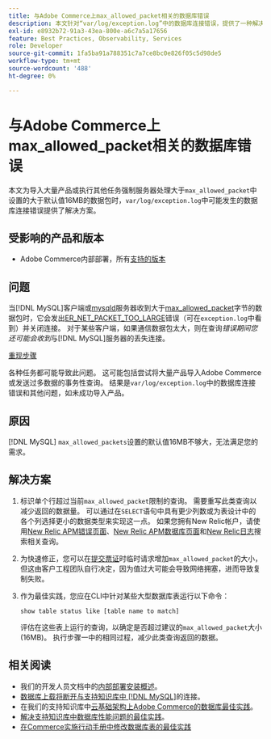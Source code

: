 ```yaml
---
title: 与Adobe Commerce上max_allowed_packet相关的数据库错误
description: 本文针对“var/log/exception.log”中的数据库连接错误，提供了一种解决方案，在导入大量产品或执行其他任务以强制服务器处理大于“max_allowed_packet”中设置的大于默认值16MB的数据包时，可能会发生这种错误。
exl-id: e8932b72-91a3-43ea-800e-a6c7a5a17656
feature: Best Practices, Observability, Services
role: Developer
source-git-commit: 1fa5ba91a788351c7a7ce8bc0e826f05c5d98de5
workflow-type: tm+mt
source-wordcount: '488'
ht-degree: 0%

---
```


# 与Adobe Commerce上max_allowed_packet相关的数据库错误

本文为导入大量产品或执行其他任务强制服务器处理大于`max_allowed_packet`中设置的大于默认值16MB的数据包时，`var/log/exception.log`中可能发生的数据库连接错误提供了解决方案。

## 受影响的产品和版本

* Adobe Commerce内部部署，所有[支持的版本](https://magento.com/sites/default/files/magento-software-lifecycle-policy.pdf)

## 问题

当[!DNL MySQL]客户端或[mysqld](https://dev.mysql.com/doc/refman/8.0/en/mysqld.html)服务器收到大于[max\_allowed\_packet](https://dev.mysql.com/doc/refman/8.0/en/server-system-variables.html#sysvar_max_allowed_packet)字节的数据包时，它会发出[ER\_NET\_PACKET\_TOO\_LARGE](https://dev.mysql.com/doc/mysql-errors/8.0/en/server-error-reference.html#error_er_net_packet_too_large)错误（可在`exception.log`中看到）并关闭连接。 对于某些客户端，如果通信数据包太大，则在查询&#x200B;*错误期间您还可能会收到*&#x200B;与[!DNL MySQL]服务器的丢失连接。

<u>重现步骤</u>

各种任务都可能导致此问题。 这可能包括尝试将大量产品导入Adobe Commerce或发送过多数据的事务性查询。 结果是`var/log/exception.log`中的数据库连接错误和其他问题，如未成功导入产品。

## 原因

[!DNL MySQL] `max_allowed_packets`设置的默认值16MB不够大，无法满足您的需求。

## 解决方案

1. 标识单个行超过当前`max_allowed_packet`限制的查询。 需要重写此类查询以减少返回的数据量。 可以通过在`SELECT`语句中具有更少列数或为表设计中的各个列选择更小的数据类型来实现这一点。 如果您拥有New Relic帐户，请使用[New Relic APM错误页面](https://docs.newrelic.com/docs/apm/apm-ui-pages/error-analytics/errors-page-explore-events-behind-errors)、[New Relic APM数据库页面](https://docs.newrelic.com/docs/apm/apm-ui-pages/monitoring/databases-page-view-operations-throughput-response-time)和[New Relic日志](https://docs.newrelic.com/docs/logs/log-management/get-started/get-started-log-management)搜索相关查询。
1. 为快速修正，您可以在[提交票证](/help/help-center-guide/help-center/magento-help-center-user-guide.md#submit-ticket)时临时请求增加`max_allowed_packet`的大小，但这由客户工程团队自行决定，因为值过大可能会导致网络拥塞，进而导致复制失败。
1. 作为最佳实践，您应在CLI中针对某些大型数据库表运行以下命令：

   ```
   show table status like [table name to match]
   ```

   评估在这些表上运行的查询，以确定是否超过建议的`max_allowed_packet`大小(16MB)。 执行步骤一中的相同过程，减少此类查询返回的数据。

## 相关阅读

* 我们的开发人员文档中的[内部部署安装概述](https://experienceleague.adobe.com/zh-hans/docs/commerce-operations/installation-guide/overview)。
* [数据库上载将断开与支持知识库中 [!DNL MySQL]](https://experienceleague.adobe.com/zh-hans/docs/commerce-knowledge-base/kb/troubleshooting/database/database-upload-loses-connection-to-mysql)的连接。
* 在我们的支持知识库中[云基础架构上Adobe Commerce的数据库最佳实践](https://experienceleague.adobe.com/docs/commerce-operations/implementation-playbook/best-practices/planning/database-on-cloud.html?lang=zh-Hans)。
* [解决支持知识库中数据库性能问题的最佳实践](https://experienceleague.adobe.com/docs/commerce-operations/implementation-playbook/best-practices/maintenance/resolve-database-performance-issues.html?lang=zh-Hans)。
* [在Commerce实施行动手册中修改数据库表的最佳实践](https://experienceleague.adobe.com/zh-hans/docs/commerce-operations/implementation-playbook/best-practices/development/modifying-core-and-third-party-tables#why-adobe-recommends-avoiding-modifications)
